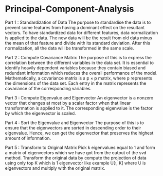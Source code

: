 # Principal-Component-Analysis
Part 1 : Standardization of Data
The purpose to standardise the data is to prevent some features from having a dominant effect on the resultant vectors. To have standardized data for different features, data normalization is applied to the data. The new data will be the result from old data minus the mean of that feature and divide with its standard deviation. After this normalization, all the data will be transformed in the same scale.

Part 2 : Compute Covariance Matrix
The purpose of this is to express the correlation between the different variables in the data set. It is essential to identify heavily dependent variables because they contain biased and redundant information which reduces the overall performance of the model. Mathematically, a covariance matrix is a p × p matrix, where p represents the dimensions of the data set. Each entry in the matrix represents the covariance of the corresponding variables. 


Part 3 : Compute Eigenvalue and Eigenvector
An eigenvector is a nonzero vector that changes at most by a scalar factor when that linear transformation is applied to it. The corresponding eigenvalue is the factor by which the eigenvector is scaled. 

Part 4 : Sort the Eigenvalue and Eigenvector
The purpose of this is to ensure that the eigenvectors are sorted in descending order to their eigenvalue. Hence, we can get the eigenvector that preserves the highest amount of information.

Part 5 : Transform to Original Matrix
Pick k eigenvalues equal to 1 and form a matrix of eigenvectors which we have got from the output of the svd method. Transform the original data by compute the projection of data using only top K which is 1 eigenvector like example U[:, K] where U is eigenvectors and multiply with the original matrix.
